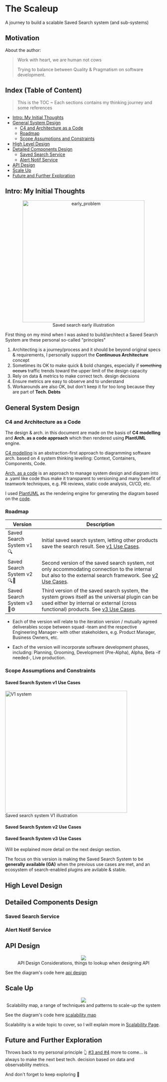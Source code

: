# The Scaleup
A journey to build a scalable Saved Search system (and sub-systems)

## Motivation
About the author:
> Work with heart, we are human not cows 
> 
> Trying to balance between Quality & Pragmatism on software development.

## Index (Table of Content)
> This is the TOC ~ 
> Each sections contains my thinking journey and some references

* [Intro: My Initial Thoughts](#intro-my-initial-thoughts)
* [General System Design](#general-system-design)
    * [C4 and Architecture as a Code](#c4-and-architecture-as-a-code)
    * [Roadmap](#roadmap) 
    * [Scope Assumptions and Constraints](#scope-assumptions-and-constraints)
* [High Level Design](#high-level-design)
* [Detailed Components Design](#detailed-components-design)
    * [Saved Search Service](#saved-search-service)
    * [Alert Notif Service](#alert-notif-service)
* [API Design](#api-design)
* [Scale Up](#scale-up)
* [Future and Further Exploration](#future-and-further-exploration)

## Intro: My Initial Thoughts
<p align="center">
<img width="392" alt="early_problem" src="https://user-images.githubusercontent.com/74530990/126313113-120293ec-9ea2-4c54-ad97-e29123c6b2b2.png">
<br/>
Saved search early illustration
</p>
First thing on my mind when I was asked to build/architect a Saved Search System are these personal so-called "principles"

1. Architecting is a journey/process and it should be beyond original specs & requirements, I personally support the **Continuous Architecture** concept
2. Sometimes its OK to make quick & bold changes, especially if ~~something occurs~~ traffic trends toward the upper limit of the design capacity
3. Rely on data & metrics to make correct tech. design decisions
4. Ensure metrics are easy to observe and to understand
5. Workarounds are also OK, but don't keep it for too long because they are part of **Tech. Debts**

## General System Design

### C4 and Architecture as a Code
The design & arch. in this document are made on the basis of **C4 modelling** and **Arch. as a code approach** which then rendered using **PlantUML** engine.

[C4 modelling](https://c4model.com/#CoreDiagrams) is an abstraction-first approach to diagramming software arch. based on 4 system thinking levelling: Context, Containers, Components, Code.

[Arch. as a code](https://github.com/trilogy-group/arch-as-code) is an approach to manage system design and diagram into a .yaml like code thus make it transparent to versioning and many benefit of teamwork techniques, e.g. PR reviews, static code analysis, CI/CD, etc.

I used [PlantUML](https://plantuml.com/) as the rendering engine for generating the diagram based on the [code](figures/). 
### Roadmap
| Version                | Description                                                                                    |
|------------------------|------------------------------------------------------------------------------------------------|
| Saved Search System v1 :mag: | Initial saved search system, letting other products save the search result. See [v1 Use Cases](#saved-search-system-v1-use-cases).  |
| Saved Search System v2 :mag::satellite: | Second version of the saved search system, not only accommodating connection to the internal but also to the external search framework. See [v2 Use Cases](#saved-search-system-v2-use-cases).                                                                                                 |
| Saved Search System v3 :satellite::gear:                        | Third version of the saved search system, the system grows itself as the universal plugin can be used either by internal or external (cross functional) products. See [v3 Use Cases](#saved-search-system-v3-use-cases).                                                                                              |

* Each of the version will relate to the iteration version / mutually agreed deliverables scope between squad -team and the respective Engineering Manager- with other stakeholders, e.g. Product Manager, Business Owners, etc.

* Each of the version will incorporate software development phases, including: Planning, Grooming, Development (Pre-Alpha), Alpha, Beta -if needed-, Live production. 

### Scope Assumptions and Constraints
#### Saved Search System v1 Use Cases
<p align="left">
<img width="392" alt="V1 system" src="https://user-images.githubusercontent.com/74530990/126531512-8d4a07fe-5fdf-49e7-a748-c2df49879446.png">
<br/>
Saved search system V1 illustration
</p>

#### Saved Search System v2 Use Cases

#### Saved Search System v3 Use Cases
Will be explained more detail on the next design section.

The focus on this version is making the Saved Search System to be **generally available (GA)** when the previous use cases are met, and an ecosystem of search-enabled plugins are avilable & stable.

## High Level Design

## Detailed Components Design

### Saved Search Service

### Alert Notif Service

## API Design
<p align="center">
    <img src="https://user-images.githubusercontent.com/74530990/126529996-dbe21105-951b-4ae3-89bb-a97ab649c984.png"/>
    <br/>
    API Design Considerations, things to lookup when designing API
</p>

See the diagram's code here [api design](figures/api-design.puml)
## Scale Up
<p align="center">
    <img src="https://user-images.githubusercontent.com/74530990/126078027-4ff93bb7-ee28-418a-b2cc-f205e59f4e8e.png"/>
    <br/>
    Scalability map, a range of techniques and patterns to scale-up the system
</p>

See the diagram's code here [scalability map](figures/scalability-map.puml)

Scalability is a wide topic to cover, so I will explain more in [Scalability Page](scalability/README.md).

## Future and Further Exploration

Throws back to my personal principle :point_up_2: [#3 and #4](#intro-my-initial-thoughts) 
more to come... is always to make the next best tech. decision based on data and observability metrics.

And don't forget to keep exploring :punch: